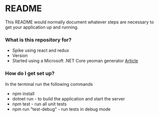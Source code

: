 # README #

This README would normally document whatever steps are necessary to get your application up and running.

### What is this repository for? ###

* Spike using react and redux
* Version
* Started using a Microsoft .NET Core yeoman generator [Article](https://blogs.msdn.microsoft.com/webdev/2017/02/14/building-single-page-applications-on-asp-net-core-with-javascriptservices/)

### How do I get set up? ###

In the terminal run the following commands

* npm install
* dotnet run - to build the application and start the server
* npm test - run all unit tests
* npm run "test-debug" - run tests in debug mode